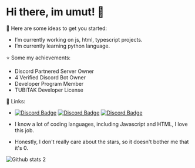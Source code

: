 # Hi there, im umut! 👋

🌱 Here are some ideas to get you started:

- I’m currently working on js, html, typescript projects.
- I’m currently learning python language.

⭐️ Some my achievements:

- Discord Partnered Server Owner
- 4 Verified Discord Bot Owner
- Developer Program Member
- TUBITAK Developer License

🌌 Links:

- [![Discord Badge](https://img.shields.io/badge/Discord%20-7289DA.svg?&amp;style=for-the-badge&amp;logo=discord&amp;logoColor=white)](https://discord.gg/javascript)
[![Discord Badge](https://img.shields.io/badge/YouTube-ff0000.svg?&amp;style=for-the-badge&amp;logo=youtube&amp;logoColor=white)](https://www.youtube.com/ukqzn)
[![Discord Badge](https://img.shields.io/badge/Github%20-171515.svg?&amp;style=for-the-badge&amp;logo=github&amp;logoColor=white)](https://github.com/umtdev)

- I know a lot of coding languages, including Javascript and HTML, I love this job.
- Honestly, I don't really care about the stars, so it doesn't bother me that it's 0.

![Github stats 2](https://github-readme-stats.vercel.app/api?username=umutshlast&show_icons=true&theme=radical)

